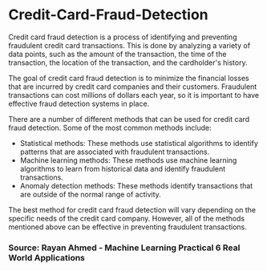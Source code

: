 # Credit-Card-Fraud-Detection
Credit card fraud detection is a process of identifying and preventing fraudulent credit card transactions. This is done by analyzing a variety of data points, such as the amount of the transaction, the time of the transaction, the location of the transaction, and the cardholder's history.

The goal of credit card fraud detection is to minimize the financial losses that are incurred by credit card companies and their customers. Fraudulent transactions can cost millions of dollars each year, so it is important to have effective fraud detection systems in place.

There are a number of different methods that can be used for credit card fraud detection. Some of the most common methods include:

- Statistical methods: These methods use statistical algorithms to identify patterns that are associated with fraudulent transactions.
- Machine learning methods: These methods use machine learning algorithms to learn from historical data and identify fraudulent transactions.
- Anomaly detection methods: These methods identify transactions that are outside of the normal range of activity.

The best method for credit card fraud detection will vary depending on the specific needs of the credit card company. However, all of the methods mentioned above can be effective in preventing fraudulent transactions.

### Source: Rayan Ahmed - Machine Learning Practical 6 Real World Applications

